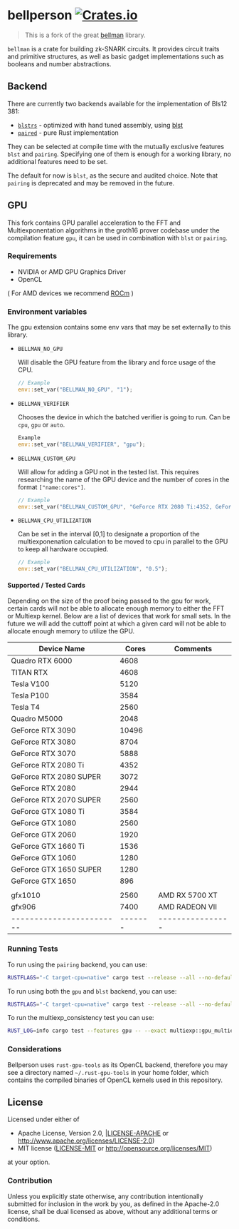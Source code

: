 # bellperson [![Crates.io](https://img.shields.io/crates/v/bellperson.svg)](https://crates.io/crates/bellperson)

> This is a fork of the great [bellman](https://github.com/zkcrypto/bellman) library.

`bellman` is a crate for building zk-SNARK circuits. It provides circuit traits
and primitive structures, as well as basic gadget implementations such as
booleans and number abstractions.

## Backend

There are currently two backends available for the implementation of Bls12 381:
- [`blstrs`](https://github.com/filecoin-project/blstrs) - optimized with hand tuned assembly, using [blst](https://github.com/supranational/blst)
- [`paired`](https://github.com/filecoin-project/paired) - pure Rust implementation

They can be selected at compile time with the mutually exclusive features `blst` and `pairing`. Specifying one of them is enough for a working library, no additional features need to be set.

The default for now is `blst`, as the secure and audited choice.  Note that `pairing` is deprecated and may be removed in the future.

## GPU

This fork contains GPU parallel acceleration to the FFT and Multiexponentation algorithms in the groth16 prover codebase under the compilation feature `gpu`, it can be used in combination with `blst` or `pairing`.

### Requirements
- NVIDIA or AMD GPU Graphics Driver
- OpenCL

( For AMD devices we recommend [ROCm](https://rocm-documentation.readthedocs.io/en/latest/Installation_Guide/Installation-Guide.html) )

### Environment variables

The gpu extension contains some env vars that may be set externally to this library.

- `BELLMAN_NO_GPU`

    Will disable the GPU feature from the library and force usage of the CPU.

    ```rust
    // Example
    env::set_var("BELLMAN_NO_GPU", "1");
    ```

- `BELLMAN_VERIFIER`

    Chooses the device in which the batched verifier is going to run. Can be `cpu`, `gpu` or `auto`.

    ```rust
    Example
    env::set_var("BELLMAN_VERIFIER", "gpu");
    ```

- `BELLMAN_CUSTOM_GPU`

    Will allow for adding a GPU not in the tested list. This requires researching the name of the GPU device and the number of cores in the format `["name:cores"]`.

    ```rust
    // Example
    env::set_var("BELLMAN_CUSTOM_GPU", "GeForce RTX 2080 Ti:4352, GeForce GTX 1060:1280");
    ```

- `BELLMAN_CPU_UTILIZATION`

    Can be set in the interval [0,1] to designate a proportion of the multiexponenation calculation to be moved to cpu in parallel to the GPU to keep all hardware occupied.

    ```rust
    // Example
    env::set_var("BELLMAN_CPU_UTILIZATION", "0.5");
    ```

#### Supported / Tested Cards

Depending on the size of the proof being passed to the gpu for work, certain cards will not be able to allocate enough memory to either the FFT or Multiexp kernel. Below are a list of devices that work for small sets. In the future we will add the cuttoff point at which a given card will not be able to allocate enough memory to utilize the GPU.

| Device Name            | Cores | Comments       |
|------------------------|-------|----------------|
| Quadro RTX 6000        | 4608  |                |
| TITAN RTX              | 4608  |                |
| Tesla V100             | 5120  |                |
| Tesla P100             | 3584  |                |
| Tesla T4               | 2560  |                |
| Quadro M5000           | 2048  |                |
| GeForce RTX 3090       |10496  |                |
| GeForce RTX 3080       | 8704  |                |
| GeForce RTX 3070       | 5888  |                |
| GeForce RTX 2080 Ti    | 4352  |                |
| GeForce RTX 2080 SUPER | 3072  |                |
| GeForce RTX 2080       | 2944  |                |
| GeForce RTX 2070 SUPER | 2560  |                |
| GeForce GTX 1080 Ti    | 3584  |                |
| GeForce GTX 1080       | 2560  |                |
| GeForce GTX 2060       | 1920  |                |
| GeForce GTX 1660 Ti    | 1536  |                |
| GeForce GTX 1060       | 1280  |                |
| GeForce GTX 1650 SUPER | 1280  |                |
| GeForce GTX 1650       |  896  |                |
|                        |       |                |
| gfx1010                | 2560  | AMD RX 5700 XT |
| gfx906                 | 7400  | AMD RADEON VII |
|------------------------|-------|----------------|

### Running Tests

To run using the `pairing` backend, you can use:

```bash
RUSTFLAGS="-C target-cpu=native" cargo test --release --all --no-default-features --features pairing
```

To run using both the `gpu` and `blst` backend, you can use:

```bash
RUSTFLAGS="-C target-cpu=native" cargo test --release --all --no-default-features --features gpu,blst
```

To run the multiexp_consistency test you can use:

```bash
RUST_LOG=info cargo test --features gpu -- --exact multiexp::gpu_multiexp_consistency --nocapture
```

### Considerations

Bellperson uses `rust-gpu-tools` as its OpenCL backend, therefore you may see a
directory named `~/.rust-gpu-tools` in your home folder, which contains the
compiled binaries of OpenCL kernels used in this repository.

## License

Licensed under either of

- Apache License, Version 2.0, |[LICENSE-APACHE](LICENSE-APACHE) or
   http://www.apache.org/licenses/LICENSE-2.0)
- MIT license ([LICENSE-MIT](LICENSE-MIT) or http://opensource.org/licenses/MIT)

at your option.

### Contribution

Unless you explicitly state otherwise, any contribution intentionally
submitted for inclusion in the work by you, as defined in the Apache-2.0
license, shall be dual licensed as above, without any additional terms or
conditions.
